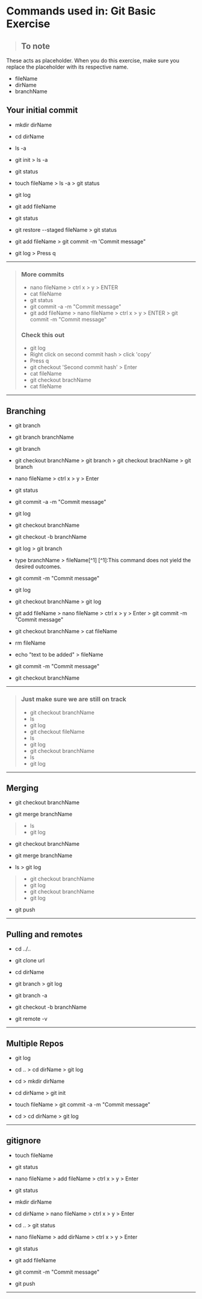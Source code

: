 # Commands used in: Git Basic Exercise #

> ## To note ##

These acts as placeholder. When you do this exercise, make sure you replace the placeholder with its respective name.

- fileName
- dirName
- branchName

## Your initial commit ##

- mkdir dirName

- cd dirName
- ls -a
- git init > ls -a
- git status
- touch fileName > ls -a > git status
- git log
- git add fileName
- git status
- git restore --staged fileName > git status
- git add fileName > git commit -m 'Commit message"
- git log > Press q

---

> ### More commits ###
>
> - nano fileName > ctrl x > y > ENTER
> - cat fileName
> - git status
> - git commit -a -m "Commit message"
> - git add fileName > nano fileName > ctrl x > y > ENTER > git commit -m "Commit message"
>
> ### Check this out ###
>
> - git log
> - Right click on second commit hash > click 'copy'
> - Press q
> - git checkout 'Second commit hash' > Enter
> - cat fileName
> - git checkout brachName
> - cat fileName

---

## Branching ##

- git branch

- git branch branchName
- git branch
- git checkout branchName > git branch > git checkout brachName > git branch
- nano fileName > ctrl x > y > Enter
- git status
- git commit -a -m "Commit message"
- git log
- git checkout branchName
- git checkout -b branchName
- git log > git branch
- type branchName > fileName[^1] [^1]:This command does not yield the desired outcomes.
- git commit -m "Commit message"
- git log
- git checkout branchName > git log
- git add fileName > nano fileName > ctrl x > y > Enter > git commit -m "Commit message"
- git checkout branchName > cat fileName
- rm fileName
- echo "text to be added" > fileName
- git commit -m "Commit message"
- git checkout branchName

---

> ### Just make sure we are still on track ###
>
> - git checkout branchName
> - ls
> - git log
> - git checkout fileName
> - ls
> - git log
> - git checkout branchName
> - ls
> - git log

---

## Merging ##

- git checkout branchName

- git merge branchName

> - ls
> - git log

- git checkout branchName

- git merge branchName
- ls > git log

> - git checkout branchName
> - git log
> - git checkout branchName
> - git log

- git push

---

## Pulling and remotes ##

- cd ../..

- git clone url
- cd dirName
- git branch > git log
- git branch -a
- git checkout -b branchName
- git remote -v

---

## Multiple Repos ##

- git log

- cd .. > cd dirName > git log
- cd > mkdir dirName
- cd dirName > git init
- touch fileName > git commit -a -m "Commit message"
- cd > cd dirName > git log

---

## gitignore ##

- touch fileName

- git status
- nano fileName > add fileName > ctrl x > y > Enter
- git status
- mkdir dirName
- cd dirName > nano fileName > ctrl x > y > Enter
- cd .. > git status
- nano fileName > add dirName > ctrl x > y > Enter
- git status
- git add fileName
- git commit -m "Commit message"
- git push

---
